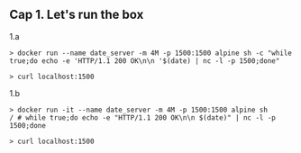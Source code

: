 Cap 1. Let's run the box
-------------------------

1.a

    > docker run --name date_server -m 4M -p 1500:1500 alpine sh -c "while true;do echo -e 'HTTP/1.1 200 OK\n\n '$(date) | nc -l -p 1500;done"

    > curl localhost:1500

1.b

    > docker run -it --name date_server -m 4M -p 1500:1500 alpine sh
    / # while true;do echo -e "HTTP/1.1 200 OK\n\n $(date)" | nc -l -p 1500;done

    > curl localhost:1500
